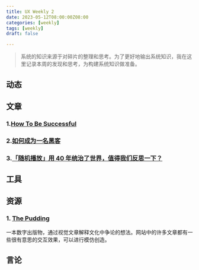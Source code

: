 ```yaml
---
title: UX Weekly 2
date: 2023-05-12T08:00:00Z08:00
categories: [weekly]
tags: [weekly]
draft: false

---
```


> 系统的知识来源于对碎片的整理和思考。为了更好地输出系统知识，我在这里记录本周的发现和思考，为构建系统知识做准备。

## 动态

## 文章

### 1.[How To Be Successful](https://blog.samaltman.com/how-to-be-successful)

### 2.[如何成为一名黑客](https://translations.readthedocs.io/en/latest/hacker_howto.html#id61)

### 3.[「随机播放」用 40 年统治了世界，值得我们反思一下？](https://mp.weixin.qq.com/s/y0AMvxt1zfyKa9FfB_Jo5g)

## 工具

## 资源

### 1. [The Pudding](https://pudding.cool/)

一本数字出版物，通过视觉文章解释文化中争论的想法。网站中的许多文章都有一些很有意思的交互效果，可以进行模仿创造。

## 言论
